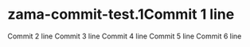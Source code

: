 # zama-commit-test.1Commit 1 line
Commit 2 line
Commit 3 line
Commit 4 line
Commit 5 line
Commit 6 line
